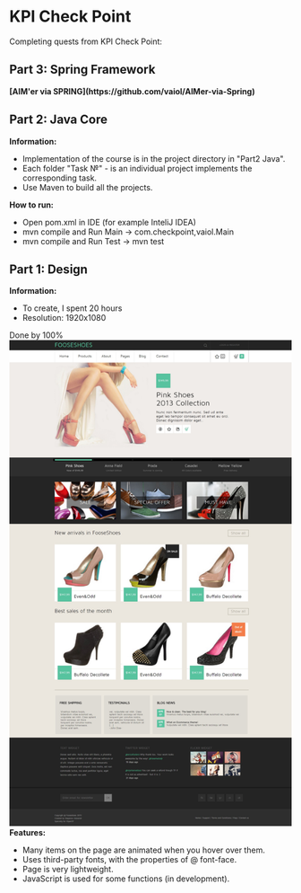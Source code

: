 <h1>KPI Check Point</h1>
<p>Completing quests from KPI Check Point: </p>
<h2>Part 3: Spring Framework</h2>
<b>[AIM'er via SPRING](https://github.com/vaiol/AIMer-via-Spring)</b>
<h2>Part 2: Java Core</h2>
<b>Information:</b>
<ul>
        <li> 
               Implementation of the course is in the project directory in "Part2 Java".
        </li>
        <li> 
                 Each folder "Task №" - is an individual project implements the corresponding task.
        </li>
        <li> 
                  Use Maven to build all the projects.
        </li>
</ul>
<b>How to run:</b>
<ul>
        <li> 
                Open pom.xml in IDE (for example InteliJ IDEA)
        </li>
        <li> 
                mvn compile and Run Main -> com.checkpoint,vaiol.Main
        </li>
        <li> 
                mvn compile and Run Test -> mvn test
        </li>
</ul>
<h2>Part 1: Design</h2>
<b>Information:</b>
<ul>
        <li> 
               To create, I spent 20 hours
        </li>
        <li> 
                Resolution: 1920x1080
        </li>

</ul>
Done by 100%
<img src="https://raw.githubusercontent.com/vaiol/10perCP/master/Part1%20HTML+CSS/WhatHasBeenDone.jpg"></img>
<b>Features:</b>
<ul>
        <li> 
                Many items on the page are animated when you hover over them.
        </li>
        <li> 
                Uses third-party fonts, with the properties of @ font-face.
        </li>
        <li> 
                Page is very lightweight.
        </li>
        <li> 
                JavaScript is used for some functions (in development).
        </li>
</ul>

